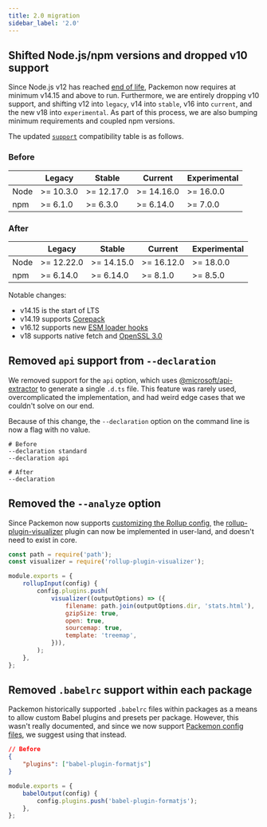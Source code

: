 ```yaml
---
title: 2.0 migration
sidebar_label: '2.0'
---
```


## Shifted Node.js/npm versions and dropped v10 support

Since Node.js v12 has reached [end of life](https://nodejs.org/en/about/releases/), Packemon now
requires at minimum v14.15 and above to run. Furthermore, we are entirely dropping v10 support, and
shifting v12 into `legacy`, v14 into `stable`, v16 into `current`, and the new v18 into
`experimental`. As part of this process, we are also bumping minimum requirements and coupled npm
versions.

The updated [`support`](../config.md#support) compatibility table is as follows.

### Before

|      | Legacy    | Stable     | Current    | Experimental |
| ---- | --------- | ---------- | ---------- | ------------ |
| Node | >= 10.3.0 | >= 12.17.0 | >= 14.16.0 | >= 16.0.0    |
| npm  | >= 6.1.0  | >= 6.3.0   | >= 6.14.0  | >= 7.0.0     |

### After

|      | Legacy     | Stable     | Current    | Experimental |
| ---- | ---------- | ---------- | ---------- | ------------ |
| Node | >= 12.22.0 | >= 14.15.0 | >= 16.12.0 | >= 18.0.0    |
| npm  | >= 6.14.0  | >= 6.14.0  | >= 8.1.0   | >= 8.5.0     |

Notable changes:

- v14.15 is the start of LTS
- v14.19 supports
  [Corepack](https://github.com/nodejs/node/blob/master/doc/changelogs/CHANGELOG_V14.md#corepack)
- v16.12 supports new
  [ESM loader hooks](https://github.com/nodejs/node/blob/master/doc/changelogs/CHANGELOG_V16.md#experimental-esm-loader-hooks-api)
- v18 supports native fetch and
  [OpenSSL 3.0](https://github.com/nodejs/node/blob/master/doc/changelogs/CHANGELOG_V17.md#openssl-30)

## Removed `api` support from `--declaration`

We removed support for the `api` option, which uses
[@microsoft/api-extractor](https://api-extractor.com/) to generate a single `.d.ts` file. This
feature was rarely used, overcomplicated the implementation, and had weird edge cases that we
couldn't solve on our end.

Because of this change, the `--declaration` option on the command line is now a flag with no value.

```shell
# Before
--declaration standard
--declaration api

# After
--declaration
```

## Removed the `--analyze` option

Since Packemon now supports [customizing the Rollup config][packemon-config], the
[rollup-plugin-visualizer](https://github.com/btd/rollup-plugin-visualizer) plugin can now be
implemented in user-land, and doesn't need to exist in core.

```js
const path = require('path');
const visualizer = require('rollup-plugin-visualizer');

module.exports = {
	rollupInput(config) {
		config.plugins.push(
			visualizer((outputOptions) => ({
				filename: path.join(outputOptions.dir, 'stats.html'),
				gzipSize: true,
				open: true,
				sourcemap: true,
				template: 'treemap',
			})),
		);
	},
};
```

## Removed `.babelrc` support within each package

Packemon historically supported `.babelrc` files within packages as a means to allow custom Babel
plugins and presets per package. However, this wasn't really documented, and since we now support
[Packemon config files][packemon-config], we suggest using that instead.

```json title="packages/foo/.babelrc"
// Before
{
	"plugins": ["babel-plugin-formatjs"]
}
```

```js title="packages/foo/.packemon.js"
module.exports = {
	babelOutput(config) {
		config.plugins.push('babel-plugin-formatjs');
	},
};
```

[packemon-config]: ../advanced#customizing-babel-swc-and-rollup
